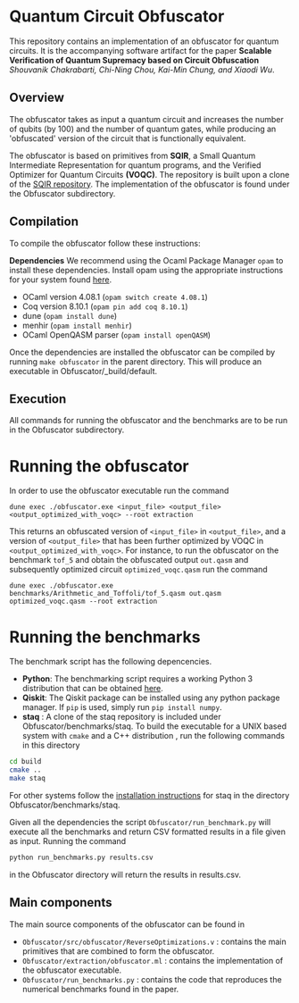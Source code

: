 # Quantum Circuit Obfuscator

This repository contains an implementation of an obfuscator for quantum circuits. It is the accompanying software artifact for the paper **Scalable Verification of Quantum Supremacy based on Circuit Obfuscation** *Shouvanik Chakrabarti, Chi-Ning Chou, Kai-Min Chung, and Xiaodi Wu*.

## Overview

The obfuscator takes as input a quantum circuit and increases the number of qubits (by 100) and the number of quantum gates, while producing an 'obfuscated' version of the circuit that is functionally equivalent.

The obfuscator is based on primitives from **SQIR**, a Small Quantum Intermediate Representation for quantum programs, and the Verified Optimizer for Quantum Circuits **(VOQC)**. The repository is built upon a clone of the [SQIR repository](https://github.com/inQWIRE/SQIR). The implementation of the obfuscator is found under the Obfuscator subdirectory.

## Compilation

To compile the obfuscator follow these instructions:

**Dependencies**
We recommend using the Ocaml Package Manager `opam` to install these dependencies.
Install opam using the appropriate instructions for your system found [here](https://opam.ocaml.org/doc/Install.html).

  * OCaml version 4.08.1 (`opam switch create 4.08.1`)
  * Coq version 8.10.1 (`opam pin add coq 8.10.1`)
  * dune (`opam install dune`)
  * menhir (`opam install menhir`)
  * OCaml OpenQASM parser (`opam install openQASM`)

Once the dependencies are installed the obfuscator can be compiled by running `make obfuscator` in the parent directory. This will produce an executable in Obfuscator/_build/default.

## Execution

All commands for running the obfuscator and the benchmarks are to be run in the Obfuscator subdirectory.

# Running the obfuscator

In order to use the obfuscator executable run the command

`dune exec ./obfuscator.exe <input_file> <output_file> <output_optimized_with_voqc> --root extraction`

This returns an obfuscated version of `<input_file>` in `<output_file>`, and a version of `<output_file>` that has been further optimized by VOQC in `<output_optimized_with_voqc>`. For instance, to run the obfuscator on the benchmark `tof_5` and obtain the obfuscated output `out.qasm` and subsequently optimized circuit `optimized_voqc.qasm` run the command

`dune exec ./obfuscator.exe benchmarks/Arithmetic_and_Toffoli/tof_5.qasm out.qasm optimized_voqc.qasm --root extraction`

# Running the benchmarks

The benchmark script has the following depencencies.
* **Python**: The benchmarking script requires a working Python 3 distribution that can be obtained [here](https://www.python.org/downloads/). 
* **Qiskit**: The Qiskit package can be installed using any python package manager. If `pip` is used, simply run
`pip install numpy`.
* **staq** : A clone of the staq repository is included under Obfuscator/benchmarks/staq. To build the executable for a UNIX based system with `cmake` and a C++ distribution , run the following commands in this directory

``` sh
cd build
cmake ..
make staq
```
For other systems follow the [installation instructions](https://github.com/softwareQinc/staq) for staq in the directory Obfuscator/benchmarks/staq.

Given all the dependencies the script `Obfuscator/run_benchmark.py` will execute all the benchmarks and return CSV formatted results in a file given as input. Running the command

``` sh
python run_benchmarks.py results.csv
```
in the Obfuscator directory will return the results in results.csv.

## Main components
The main source components of the obfuscator can be found in

* `Obfuscator/src/obfuscator/ReverseOptimizations.v` : contains the main primitives that are combined to form the obfuscator.
* `Obfuscator/extraction/obfuscator.ml` : contains the implementation of the obfuscator executable.
* `Obfuscator/run_benchmarks.py` : contains the code that reproduces the numerical benchmarks found in the paper.

